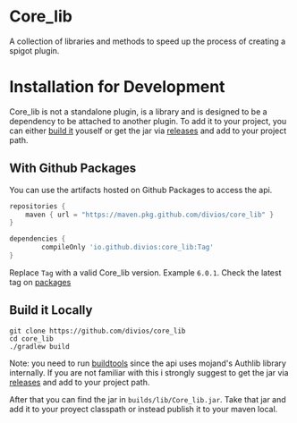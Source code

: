 # Core_lib

A collection of libraries and methods to speed up the process of creating a spigot plugin.

# Installation for Development

Core_lib is not a standalone plugin, is a library and is designed to be a dependency to be attached to another plugin. To add it to your project, you can either [build it](ttps://github.com/divios/core_lib#build-it-locally) youself or get the jar via [releases](https://github.com/divios/core_lib/releases) and add to your project path.

## With Github Packages

You can use the artifacts hosted on Github Packages to access the api.

```groovy
repositories {
    maven { url = "https://maven.pkg.github.com/divios/core_lib" }
}
```

``` groovy
dependencies {
        compileOnly 'io.github.divios:core_lib:Tag'
}
```

Replace `Tag` with a valid Core_lib version. Example `6.0.1`. Check the latest tag on [packages](https://github.com/divios?tab=packages&repo_name=core_lib)

## Build it Locally

```
git clone https://github.com/divios/core_lib
cd core_lib
./gradlew build
```

Note: you need to run [buildtools](https://www.spigotmc.org/wiki/buildtools/) since the api uses mojand's Authlib library internally. If you are not familiar with this i strongly suggest to get the jar via [releases](https://github.com/divios/core_lib/releases) and add to your project path.

After that you can find the jar in `builds/lib/Core_lib.jar`. Take that jar and add it to your proyect classpath or instead publish it to your maven local.

